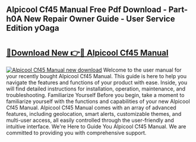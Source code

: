 ## Alpicool Cf45 Manual Free Pdf Download - Part-h0A New Repair Owner Guide - User Service Edition yOaga

# <h2><a href="http://cf12247.oget.top/?id=Alpicool+Cf45+Manual">🔗Download New 👉🔴 Alpicool Cf45 Manual</a></h2>

[![Alpicool Cf45 Manual new download](https://i.imgur.com/5g1atiW.png)](http://cf12247.oget.top/?id=Alpicool+Cf45+Manual)
Welcome to the user manual for your recently bought Alpicool Cf45 Manual. This guide is here to help you navigate the features and functions of your product with ease. Inside, you will find detailed instructions for installation, operation, maintenance, and troubleshooting. Familiarize Yourself Before you begin, take a moment to familiarize yourself with the functions and capabilities of your new Alpicool Cf45 Manual. Alpicool Cf45 Manual comes with an array of advanced features, including geolocation, smart alerts, customizable themes, and multi-user access, all easily controlled through the user-friendly and intuitive interface. We're Here to Guide You Alpicool Cf45 Manual. We are committed to providing you with comprehensive support.
